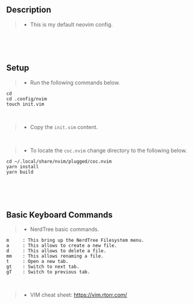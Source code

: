 ## Description
> - This is my default neovim config.

<br />
<br />
<br />



## Setup
> - Run the following commands below.

```plaintext
cd
cd .config/nvim
touch init.vim
```

<br />

> - Copy the `init.vim` content.

<br />

> - To locate the `coc.nvim` change directory to the following below.

```plaintext
cd ~/.local/share/nvim/plugged/coc.nvim
yarn install
yarn build
```

<br />
<br />
<br />



## Basic Keyboard Commands
> - NerdTree basic commands.

```plaintext
m     : This bring up the NerdTree Filesystem menu.
a     : This allows to create a new file.
d     : This allows to delete a file.
mm    : This allows renaming a file.
t     : Open a new tab.
gt    : Switch to next tab.
gT    : Switch to previous tab.
```

<br />

> - VIM cheat sheet: https://vim.rtorr.com/
